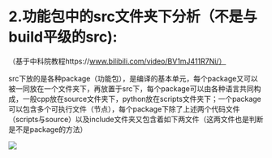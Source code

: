 # 2.功能包中的src文件夹下分析（不是与build平级的src):
（基于中科院教程https://www.bilibili.com/video/BV1mJ411R7Ni/）

src下放的是各种package（功能包），是编译的基本单元，每个package又可以被一同放在一个文件夹下，再放置于src下，每个package可以由各种语言共同构成，一般cpp放在source文件夹下，python放在scripts文件夹下；一个package可以包含多个可执行文件（节点），每个package下除了上述两个代码文件（scripts与source）以及include文件夹又包含着如下两文件（这两文件也是判断是不是package的方法）

  ![](https://s2.loli.net/2022/01/13/SV8dhckn4MNx5Zq.png)